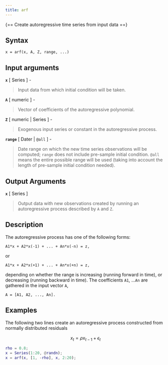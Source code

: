 ```yaml
---
title: arf  
---
```


{== Create autoregressive time series from input data ==}


## Syntax 

    x = arf(x, A, Z, range, ...)


## Input arguments 

__`x`__ [ Series ] - 
> 
> Input data from which initial condition will be taken.
> 

__`A`__ [ numeric ] - 
> 
> Vector of coefficients of the autoregressive polynomial.
> 

__`Z`__ [ numeric | Series ] - 
>
> Exogenous input series or constant in the autoregressive process.
> 

__`range`__ [ Dater | `@all` ] - 
>
> Date range on which the new time series observations will be computed;
> `range` does not include pre-sample initial condition. `@all` means the
> entire possible range will be used (taking into account the length of
> pre-sample initial condition needed).
>


## Output Arguments 

__`x`__ [ Series ] 
> 
> Output data with new observations created by running an autoregressive
> process described by `A` and `Z`.
> 

## Description

The autoregressive process has one of the following forms:

    A1*x + A2*x(-1) + ... + An*x(-n) = z, 

or

    A1*x + A2*x(+1) + ... + An*x(+n) = z, 

depending on whether the range is increasing (running forward in time), 
or decreasing (running backward in time). The coefficients `A1`, ...`An`
are gathered in the input vector `A`, 

    A = [A1, A2, ..., An].


## Examples

The following two lines create an autoregressive process constructed from
normally distributed residuals

$$ x_t = \rho x_{t-1} + \epsilon_t $$


```matlab
rho = 0.8;
x = Series(1:20, @randn);
x = arf(x, [1, -rho], x, 2:20);
```


